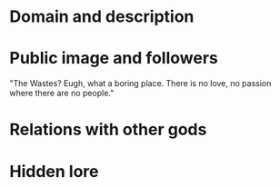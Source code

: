 # Domain and description
# Public image and followers

"The Wastes? Eugh, what a boring place. There is no love, no passion where there are no people."
# Relations with other gods

# Hidden lore
